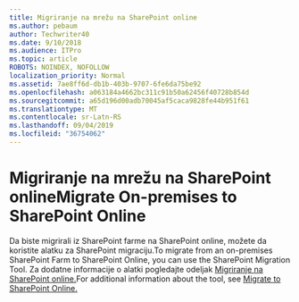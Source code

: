 ```yaml
---
title: Migriranje na mrežu na SharePoint online
ms.author: pebaum
author: Techwriter40
ms.date: 9/10/2018
ms.audience: ITPro
ms.topic: article
ROBOTS: NOINDEX, NOFOLLOW
localization_priority: Normal
ms.assetid: 7ae8ff6d-db1b-403b-9707-6fe6da75be92
ms.openlocfilehash: a063184a4662bc311c91b50a62456f40728b854d
ms.sourcegitcommit: a65d196d00adb70045af5caca9828fe44b951f61
ms.translationtype: MT
ms.contentlocale: sr-Latn-RS
ms.lasthandoff: 09/04/2019
ms.locfileid: "36754062"
---
```

# <a name="migrate-on-premises-to-sharepoint-online"></a><span data-ttu-id="d3dca-102">Migriranje na mrežu na SharePoint online</span><span class="sxs-lookup"><span data-stu-id="d3dca-102">Migrate On-premises to SharePoint Online</span></span>

<span data-ttu-id="d3dca-103">Da biste migrirali iz SharePoint farme na SharePoint online, možete da koristite alatku za SharePoint migraciju.</span><span class="sxs-lookup"><span data-stu-id="d3dca-103">To migrate from an on-premises SharePoint Farm to SharePoint Online, you can use the SharePoint Migration Tool.</span></span> <span data-ttu-id="d3dca-104">Za dodatne informacije o alatki pogledajte odeljak [Migriranje na SharePoint online.](https://go.microsoft.com/fwlink/?linkid=2019574)</span><span class="sxs-lookup"><span data-stu-id="d3dca-104">For additional information about the tool, see [Migrate to SharePoint Online.](https://go.microsoft.com/fwlink/?linkid=2019574)</span></span>
  


